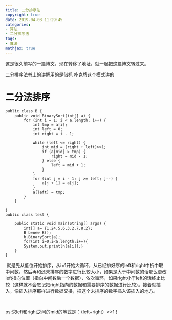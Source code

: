 ```yaml
---
title: 二分排序法
copyright: true
date: 2019-04-03 11:29:45
categories:
- 算法
- 二分排序法
tags:
- 算法
mathjax: true
---
```


这是很久前写的一篇博文，现在转移了地址，就一起把这篇博文转过来。

二分排序法书上的讲解用的是借抓
扑克牌这个模式讲的

<!--more-->

# 二分法排序

    public class B {
        public void BinarySort(int[] a) {
            for (int i = 1; i < a.length; i++) {
                int tmp = a[i];
                int left = 0;
                int right = i - 1;
             
                while (left <= right) {
                    int mid = (right + left)>>1;
                    if (a[mid] > tmp) {
                        right = mid - 1;
                    } else {
                        left = mid + 1;
                    }
                }
                for (int j = i - 1; j >= left; j--) {
                    a[j + 1] = a[j];
                }
                a[left] = tmp;
            }
        }
     
    }
    public class test {
    
        public static void main(String[] args) {
            int[] a= {1,24,5,6,3,2,7,8,2};
            B b=new B();
            b.BinarySort(a);
            for(int i=0;i<a.length;i++){
            System.out.println(a[i]);}
        }
    }


 就是先从低位开始排序，从i=1开始大循环，从已经排好序的left和right中折中取中间数，然后再和还未排序的数字进行比较大小，如果是大于中间数的话那么更改left指向位置（指向中间数后一个数据），依次循环，如果right小于left的话终止比较（这样就不会忘记把right指向的数据和需要排序的数据进行比较）。接着就插入，像插入排序那样进行数据交换，把这个未排序的数字插入该插入的地方。

 

ps:求left和right之间的mid的等式是：（left+right）>>1！